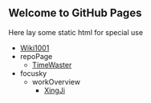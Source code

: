 ## Welcome to GitHub Pages
Here lay some static html for special use

- [Wiki1001](https://mulander-j.github.io/fillory/Wiki1001/)  
- repoPage
    - [TimeWaster](https://mulander-j.github.io/fillory/repoPage/twaster/index.html)
- focusky
    - workOverview
        - [XingJi](https://mulander-j.github.io/fillory/focusky/workOverview/XingJi/index.html)  
          